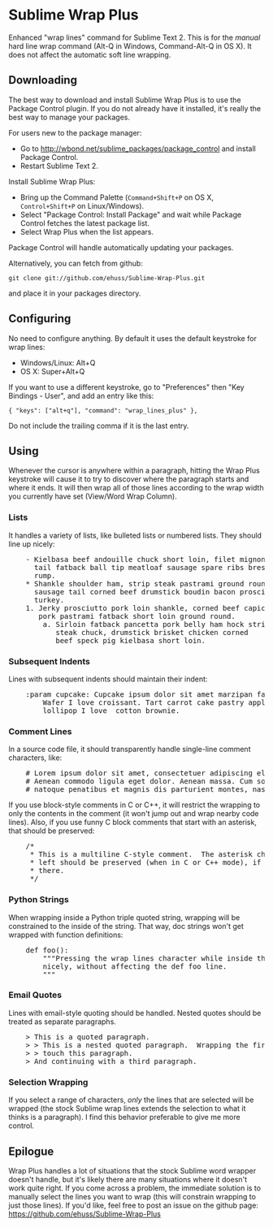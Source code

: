 # Sublime Wrap Plus #
Enhanced "wrap lines" command for Sublime Text 2.  This is for the *manual* hard line wrap command (Alt-Q in Windows, Command-Alt-Q in OS X).  It does not affect the automatic soft line wrapping.

## Downloading ##
The best way to download and install Sublime Wrap Plus is to use the Package Control plugin.  If you do not already have it installed, it's really the best way to manage your packages.

For users new to the package manager:
* Go to http://wbond.net/sublime_packages/package_control and install Package Control.
* Restart Sublime Text 2.

Install Sublime Wrap Plus:
* Bring up the Command Palette (`Command+Shift+P` on OS X, `Control+Shift+P` on Linux/Windows).
* Select "Package Control: Install Package" and wait while Package Control fetches the latest package list.
* Select Wrap Plus when the list appears.

Package Control will handle automatically updating your packages.

Alternatively, you can fetch from github:

	git clone git://github.com/ehuss/Sublime-Wrap-Plus.git

and place it in your packages directory.

## Configuring ##
No need to configure anything.  By default it uses the default keystroke for wrap lines:

* Windows/Linux: Alt+Q
* OS X: Super+Alt+Q

If you want to use a different keystroke, go to "Preferences" then "Key Bindings - User", and add an entry like this:

	{ "keys": ["alt+q"], "command": "wrap_lines_plus" },

Do not include the trailing comma if it is the last entry.

## Using ##
Whenever the cursor is anywhere within a paragraph, hitting the Wrap Plus keystroke will cause it to try to discover where the paragraph starts and where it ends.  It will then wrap all of those lines according to the wrap width you currently have set (View/Word Wrap Column).

### Lists ###
It handles a variety of lists, like bulleted lists or numbered lists. They should line up nicely:

<pre>
	- Kielbasa beef andouille chuck short loin, filet mignon jerky
      tail fatback ball tip meatloaf sausage spare ribs bresaola
      rump.
	* Shankle shoulder ham, strip steak pastrami ground round shank
      sausage tail corned beef drumstick boudin bacon prosciutto
      turkey.
	1. Jerky prosciutto pork loin shankle, corned beef capicola
       pork pastrami fatback short loin ground round.
		a. Sirloin fatback pancetta pork belly ham hock strip
           steak chuck, drumstick brisket chicken corned
           beef speck pig kielbasa short loin.
</pre>

### Subsequent Indents ###
Lines with subsequent indents should maintain their indent:

<pre>
	:param cupcake: Cupcake ipsum dolor sit amet marzipan faworki.
		Wafer I love croissant. Tart carrot cake pastry applicake
		lollipop I love  cotton brownie.
</pre>

### Comment Lines ###
In a source code file, it should transparently handle single-line
comment characters, like:

<pre>
    # Lorem ipsum dolor sit amet, consectetuer adipiscing elit.
    # Aenean commodo ligula eget dolor. Aenean massa. Cum sociis
    # natoque penatibus et magnis dis parturient montes, nascetur
</pre>

If you use block-style comments in C or C++, it will restrict the wrapping to only the contents in the comment (it won't jump out and wrap nearby code lines).  Also, if you use funny C block comments that start with an asterisk, that should be preserved:

<pre>
    /*
     * This is a multiline C-style comment.  The asterisk characters on the
     * left should be preserved (when in C or C++ mode), if they are already
     * there.
     */
</pre>

### Python Strings ###
When wrapping inside a Python triple quoted string, wrapping will be constrained to the inside of the string.  That way, doc strings won't get wrapped with function definitions:

<pre>
    def foo():
        """Pressing the wrap lines character while inside this string should wrap it
        nicely, without affecting the def foo line.
        """
</pre>

### Email Quotes ###
Lines with email-style quoting should be handled.  Nested quotes should be treated as separate paragraphs.

<pre>
    &gt; This is a quoted paragraph.
    &gt; &gt; This is a nested quoted paragraph.  Wrapping the first paragraph won't
    &gt; &gt; touch this paragraph.
    &gt; And continuing with a third paragraph.
</pre>

### Selection Wrapping ###
If you select a range of characters, *only* the lines that are selected will be wrapped (the stock Sublime wrap lines extends the selection to what it thinks is a paragraph).  I find this behavior preferable to give me more control.

## Epilogue ##
Wrap Plus handles a lot of situations that the stock Sublime word wrapper doesn't handle, but it's likely there are many situations where it doesn't work quite right.  If you come across a problem, the immediate solution is to manually select the lines you want to wrap (this will constrain wrapping to just those lines).  If you'd like, feel free to post an issue on the github page: https://github.com/ehuss/Sublime-Wrap-Plus
